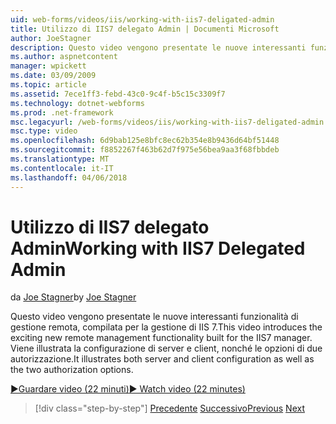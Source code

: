 ```yaml
---
uid: web-forms/videos/iis/working-with-iis7-deligated-admin
title: Utilizzo di IIS7 delegato Admin | Documenti Microsoft
author: JoeStagner
description: Questo video vengono presentate le nuove interessanti funzionalità di gestione remota, compilata per la gestione di IIS 7. Illustra come wel contemporaneamente la configurazione di client e server...
ms.author: aspnetcontent
manager: wpickett
ms.date: 03/09/2009
ms.topic: article
ms.assetid: 7ece1ff3-febd-43c0-9c4f-b5c15c3309f7
ms.technology: dotnet-webforms
ms.prod: .net-framework
msc.legacyurl: /web-forms/videos/iis/working-with-iis7-deligated-admin
msc.type: video
ms.openlocfilehash: 6d9bab125e8bfc8ec62b354e8b9436d64bf51448
ms.sourcegitcommit: f8852267f463b62d7f975e56bea9aa3f68fbbdeb
ms.translationtype: MT
ms.contentlocale: it-IT
ms.lasthandoff: 04/06/2018
---
```

<a name="working-with-iis7-delegated-admin"></a><span data-ttu-id="b3158-104">Utilizzo di IIS7 delegato Admin</span><span class="sxs-lookup"><span data-stu-id="b3158-104">Working with IIS7 Delegated Admin</span></span>
====================
<span data-ttu-id="b3158-105">da [Joe Stagner](https://github.com/JoeStagner)</span><span class="sxs-lookup"><span data-stu-id="b3158-105">by [Joe Stagner](https://github.com/JoeStagner)</span></span>

<span data-ttu-id="b3158-106">Questo video vengono presentate le nuove interessanti funzionalità di gestione remota, compilata per la gestione di IIS 7.</span><span class="sxs-lookup"><span data-stu-id="b3158-106">This video introduces the exciting new remote management functionality built for the IIS7 manager.</span></span> <span data-ttu-id="b3158-107">Viene illustrata la configurazione di server e client, nonché le opzioni di due autorizzazione.</span><span class="sxs-lookup"><span data-stu-id="b3158-107">It illustrates both server and client configuration as well as the two authorization options.</span></span>

[<span data-ttu-id="b3158-108">&#9654;Guardare video (22 minuti)</span><span class="sxs-lookup"><span data-stu-id="b3158-108">&#9654; Watch video (22 minutes)</span></span>](https://channel9.msdn.com/Blogs/ASP-NET-Site-Videos/working-with-iis7-deligated-admin)

> [!div class="step-by-step"]
> <span data-ttu-id="b3158-109">[Precedente](developing-and-deploying-in-a-shared-hosting.md)
> [Successivo](feature-specific-delegated-management.md)</span><span class="sxs-lookup"><span data-stu-id="b3158-109">[Previous](developing-and-deploying-in-a-shared-hosting.md)
[Next](feature-specific-delegated-management.md)</span></span>

